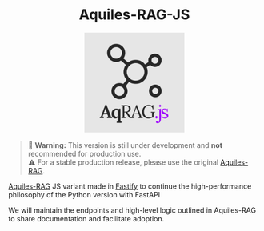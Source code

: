 <h1 align="center">Aquiles-RAG-JS</h1>

<div align="center">
  <img src="image/aqjs.png" alt="Aquiles‑RAG-JS Logo" width="200"/>
</div>

> 🚧 **Warning:** This version is still under development and **not** recommended for production use.  
> ⚠️ For a stable production release, please use the original [Aquiles-RAG](https://github.com/Aquiles-ai/Aquiles-RAG).

[Aquiles-RAG](https://github.com/Aquiles-ai/Aquiles-RAG) JS variant made in [Fastify](https://fastify.dev/) to continue the high-performance philosophy of the Python version with FastAPI

We will maintain the endpoints and high-level logic outlined in Aquiles-RAG to share documentation and facilitate adoption.